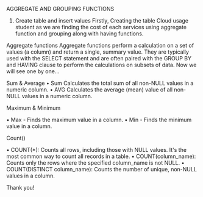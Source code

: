 AGGREGATE AND GROUPING FUNCTIONS
1. Create table and insert values
Firstly, Creating the table Cloud usage student as we are finding the cost of each services using aggregate function and grouping along with having functions.
 
Aggregate functions 
Aggregate functions perform a calculation on a set of values (a column) and return a single, summary value. They are typically used with the SELECT statement and are often paired with the GROUP BY and HAVING clause to perform the calculations on subsets of data. 
Now we will see one by one…

Sum & Average 
•	Sum Calculates the total sum of all non-NULL values in a numeric column.
•	AVG Calculates the average (mean) value of all non-NULL values in a numeric column.
 
Maximum & Minimum

•	Max - Finds the maximum value in a column.
•	Min - Finds the minimum value in a column.


Count() 

•	COUNT(*): Counts all rows, including those with NULL values. It's the most common way to count all records in a table.
•	COUNT(column_name): Counts only the rows where the specified column_name is not NULL.
•	COUNT(DISTINCT column_name): Counts the number of unique, non-NULL values in a column.


 


Thank you!
